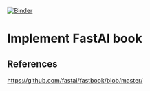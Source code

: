 [![Binder](https://mybinder.org/badge_logo.svg)](https://mybinder.org/v2/gh/fastai/fastbook/master)

# Implement FastAI book



## References
https://github.com/fastai/fastbook/blob/master/